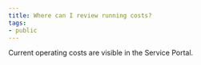 ```yaml
---
title: Where can I review running costs?
tags:
- public
---
```

Current operating costs are visible in the Service Portal.
